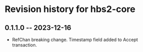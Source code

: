 # Revision history for hbs2-core

## 0.1.1.0 -- 2023-12-16

* RefChan breaking change. Timestamp field added to Accept transaction.
